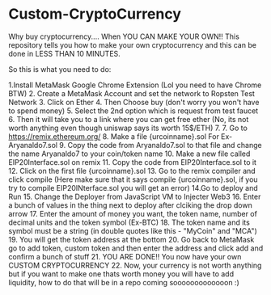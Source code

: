 # Custom-CryptoCurrency
Why buy cryptocurrency.... When YOU CAN MAKE YOUR OWN!! This repository tells you how to make your own cryptocurrency and this can be done in LESS THAN 10 MINUTES.



So this is what you need to do:



1.Install MetaMask Google Chrome Extension (Lol you need to have Chrome BTW)
2. Create a MetaMask Account and set the network to Ropsten Test Network
3. Click on Ether
4. Then Choose buy (don't worry you won't have to spend money)
5. Select the 2nd option which is request from test faucet
6. Then it will take you to a link where you can get free ether (No, its not worth anything even though uniswap says its worth 15$/ETH)
7. 7. Go to https://remix.ethereum.org/
8. Make a file {urcoinname}.sol  For Ex-Aryanaldo7.sol
9. Copy the code from Aryanaldo7.sol to that file and change the name Aryanaldo7 to your coin/token name
10. Make a new file called EIP20Interface.sol on remix
11. Copy the code from EIP20Interface.sol to it
12. Click on the first file {urcoinname}.sol
13. Go to the remix compiler and click compile (Here make sure that it says compile {urcoinname}.sol, if you try to compile EIP20INterface.sol you will get an error)
14.Go to deploy and Run
15. Change the Deployer from JavaScript VM to Injecter Web3
16. Enter a bunch of values in the thing next to deploy after clciking the drop down arrow
17. Enter the amount of money you want, the token name, number of decimal units and the token symbol (Ex-BTC)
18. The token name and its symbol must be a string (in double quotes like this -  "MyCoin" and "MCA")
19. You will get the token address at the bottom
20. Go back to MetaMask go to add token, custom token and then enter the address and click add and confirm a bunch of stuff
21. YOU ARE DONE!! You now have your own CUSTOM CRYPTOCURRENCY
22. Now, your currency is not worth anything but if you want to make one thats worth money you will have to add liquidity, how to do that will be in a repo coming sooooooooooooon :)
